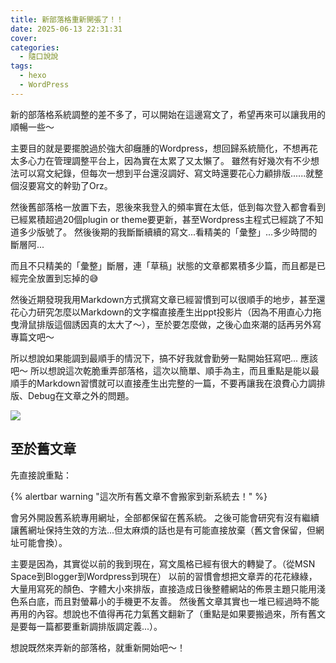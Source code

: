 ```yaml
---
title: 新部落格重新開張了！！
date: 2025-06-13 22:31:31
cover:
categories:
  - 隨口說說
tags:
  - hexo
  - WordPress
---
```


新的部落格系統調整的差不多了，可以開始在這邊寫文了，希望再來可以讓我用的順暢一些～

主要目的就是要擺脫過於強大卻癰腫的Wordpress，想回歸系統簡化，不想再花太多心力在管理調整平台上，因為實在太累了又太懶了。
雖然有好幾次有不少想法可以寫文紀錄，但每次一想到平台還沒調好、寫文時還要花心力顧排版......就整個沒要寫文的幹勁了Orz。

然後舊部落格一放置下去，恩後來我登入的頻率實在太低，低到每次登入都會看到已經累積超過20個plugin or theme要更新，甚至Wordpress主程式已經跳了不知道多少版號了。
然後後期的我斷斷續續的寫文...看精美的「彙整」...多少時間的斷層阿...

<div class="post-content">
<div class="xg-grid">
<div class="xg-col-8 xg-col-sm-12">

而且不只精美的「彙整」斷層，連「草稿」狀態的文章都累積多少篇，而且都是已經完全放置到忘掉的😅

然後近期發現我用Markdown方式撰寫文章已經習慣到可以很順手的地步，甚至還花心力研究怎麼以Markdown的文字檔直接產生出ppt投影片（因為不用直心力拖曳滑鼠排版這個誘因真的太大了～），至於要怎麼做，之後心血來潮的話再另外寫專篇文吧～

所以想說如果能調到最順手的情況下，搞不好我就會勤勞一點開始狂寫吧... 應該吧～
所以想說這次乾脆重弄部落格，這次以簡單、順手為主，而且重點是能以最順手的Markdown習慣就可以直接產生出完整的一篇，不要再讓我在浪費心力調排版、Debug在文章之外的問題。

</div>
<div class="xg-col-4 xg-col-sm-12">

<img src="Screenshot2025-06-13at23-52-17.png" />

</div>
</div>
</div>

## 至於舊文章
先直接說重點：

{% alertbar warning "這次所有舊文章不會搬家到新系統去！" %}

會另外開設舊系統專用網址，全部都保留在舊系統。
之後可能會研究有沒有繼續讓舊網址保持生效的方法...但太麻煩的話也是有可能直接放棄（舊文會保留，但網址可能會換）。

主要是因為，其實從以前的我到現在，寫文風格已經有很大的轉變了。（從MSN Space到Blogger到Wordpress到現在）
以前的習慣會想把文章弄的花花綠綠，大量用寫死的顏色、字體大小來排版，直接造成日後整體網站的佈景主題只能用淺色系白底，而且對螢幕小的手機更不友善。
然後舊文章其實也一堆已經過時不能再用的內容。想說也不值得再花力氣舊文翻新了（重點是如果要搬過來，所有舊文是要每一篇都要重新調排版調定義...）。

想說既然來弄新的部落格，就重新開始吧～！